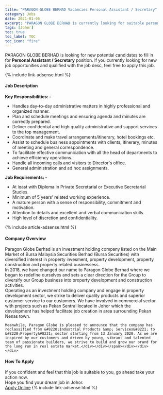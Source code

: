 ```yaml
---
title: "PARAGON GLOBE BERHAD Vacancies Personal Assistant / Secretary" 
category: Jobs 
date: 2021-01-06 
excerpt: "PARAGON GLOBE BERHAD is currently looking for suitable person to fill in the Personal Assistant / Secretary which positioned at Johor" 
tags: [Johor] 
toc: true 
toc_label: TOC 
toc_icon: "fire" 
--- 
```


<p>PARAGON GLOBE BERHAD is looking for new potential candidates to fill in for <b>Personal Assistant / Secretary</b> position. If you currently looking for new job opportunities and qualified with the job desc, feel free to apply this job.
</p>{% include link-adsense.html %} 
<div><div><h4>Job Description</h4></div><div><div><span><div><div><strong>Key Responsibilities: -</strong></div><ul><li>Handles day-to-day administrative matters in highly professional and organized manner.</li><li>Plan and schedule meetings and ensuring agenda and minutes are correctly prepared.</li><li>Deliver confidential and high quality administrative and support services to the top management.</li><li>Coordinate and make travel arrangements/itinerary, hotel bookings etc.</li><li>Assist to schedule business appointments with clients, itinerary, minutes of meeting and general correspondence.</li><li>To facilitate effective communication with all the head of departments to achieve efficiency operations.</li><li>Handle all incoming calls and visitors to Director's office.</li><li>General administration and ad hoc assignments.</li></ul><div><strong>Job Requirements: -</strong></div><ul><li>At least with Diploma in Private Secretarial or Executive Secretarial Studies.</li><li>Minimum of 5 years' related working experience.&#160;</li><li>A mature person with a sense of responsibility, commitment and motivation.</li><li>Attention to details and excellent and verbal communication skills.</li><li>High level of discretion and confidentiality.&#160;</li></ul></div></span></div></div></div> 
{% include article-adsense.html %} 
<div><div><h4>Company Overview</h4></div><div><div><span><div><div>
	Paragon Globe Berhad is an investment holding company listed on the Main Market of Bursa Malaysia Securities Berhad (Bursa Securities) with diversified interest in property invesment, property development, property construction and property related businessess.</div>
<div>
<div>
		In 2018, we have changed our name to Paragon Globe Berhad where we began to redefine ourselves and sets a clear direction for the Group to diversify our Group business into property development and construction activities.</div>
<div>
		Operating as an investment holding company and engage in property development sector, we strike to deliver quality products and superior customer service to our customers. We have involved in commercial sector with projects such as Pekan Sentral located in Johor which the development has helped facilitate job creation in area surrounding Pekan Nenas town.</div>
	
	Meanwhile, Paragon Globe is pleased to announce that the company has reclassified from &#8220;Industrial Products &amp; Services&#8221; to &#8220;Property&#8221; sector starting from 13 January 2020. As we are inspired by our customers and driven by young, vibrant and talented team of passionate builders, we strive to build and grow our brand for the long run in real estate market.</div></div></span></div></div></div> 
#### How To Apply 
If you confident and feel that this job is suitable to you, go ahead take your action now. <br/> 
Hope you find your dream job in Johor. <br/> 
<a href="https://www.jobstreet.com.my/en/job/personal-assistant-secretary-4457265?jobId=jobstreet-my-job-4457265&sectionRank=7&token=0~c92fbe7d-b469-4625-b8aa-ec65abb77e55&fr=SRP%20View%20In%20New%20Ta" class="btn btn--info" target="_blank" rel="nofollow noopenner">Apply Online</a> 
{% include link-adsense.html %} 